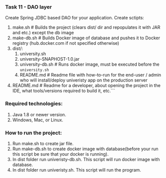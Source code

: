 ### Task 11 - DAO layer
Create Spring JDBC based DAO for your application.
Create sctipts: 
1. make.sh    # Builds the project (clears dist/ dir and repopulates it with JAR and etc.) except the db image
2. make-db.sh # Builds Docker image of database and pushes it to Docker registry (hub.docker.com if not specified otherwise)
3. dist/:
    1. university.sh
    2. university-SNAPHOST-1.0.jar
    3. university-db.sh # Runs docker image, must be executed before the `university.sh`
    4. README.md # Readme file with how-to-run for the end-user / admin who will install/deploy univeristy app on the production server
4. README.md  # Readme for a developer, about opening the project in the IDE, what tools/versions required to build it, etc.```
### Required technologies:
1. Java 1.8 or newer version.
2. Windows, Mac, or Linux.

### How to run the project:
1. Run make.sh to create jar file.
2. Run make-db.sh to create docker image with database(before your run this script be sure that your docker is running).
3. In dist folder run univeristy-db.sh. This script will run docker image with database.
4. In dist folder run univeristy.sh. This script will run the program.